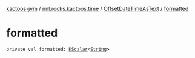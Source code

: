[kactoos-jvm](../../index.md) / [nnl.rocks.kactoos.time](../index.md) / [OffsetDateTimeAsText](index.md) / [formatted](./formatted.md)

# formatted

`private val formatted: `[`KScalar`](../../nnl.rocks.kactoos/-k-scalar.md)`<`[`String`](https://kotlinlang.org/api/latest/jvm/stdlib/kotlin/-string/index.html)`>`